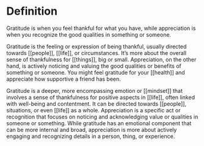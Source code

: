 # Definition

Gratitude is when you feel thankful for what you have, while appreciation is when you recognize the good qualities in something or someone.

Gratitude is the feeling or expression of being thankful, usually directed towards [[people]], [[life]], or circumstances. It’s more about the overall sense of thankfulness for [[things]], big or small. 
Appreciation, on the other hand, is actively noticing and valuing the good qualities or benefits of something or someone. You might feel gratitude for your [[health]] and appreciate how supportive a friend has been.

Gratitude is a deeper, more encompassing emotion or [[mindset]] that involves a sense of thankfulness for positive aspects in [[life]], often linked with well-being and contentment. It can be directed towards [[people]], situations, or even [[life]] as a whole. 
Appreciation is a specific act or recognition that focuses on noticing and acknowledging value or qualities in someone or something. While gratitude has an emotional component that can be more internal and broad, appreciation is more about actively engaging and recognizing details in a person, thing, or experience.